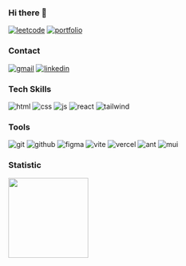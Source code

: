 ### Hi there 👋
[![leetcode](https://img.shields.io/badge/LeetCode-FFA116.svg?style=for-the-badge&logo=LeetCode&logoColor=white)](https://leetcode.com/demurre/)
[![portfolio](https://img.shields.io/badge/Portfolio-2A2F3D.svg?style=for-the-badge&logo=Portfolio&logoColor=white)](https://yaroslav-drozdov-portfolio.vercel.app/)
### Contact
[![gmail](https://img.shields.io/badge/Gmail-EA4335.svg?style=for-the-badge&logo=Gmail&logoColor=white)](https://mail.google.com/mail/u/0/?fs=1&tf=cm&source=mailto&to=y.drozdov130705@gmail.com)
[![linkedin](https://img.shields.io/badge/LinkedIn-0A66C2.svg?style=for-the-badge&logo=LinkedIn&logoColor=white)](https://www.linkedin.com/in/yaroslav-drozdov-26402928a/)
### Tech Skills
![html](https://img.shields.io/badge/HTML5-E34F26.svg?style=for-the-badge&logo=HTML5&logoColor=white)
![css](https://img.shields.io/badge/CSS3-1572B6.svg?style=for-the-badge&logo=CSS3&logoColor=white)
![js](https://img.shields.io/badge/JavaScript-F7DF1E.svg?style=for-the-badge&logo=JavaScript&logoColor=black)
![react](https://img.shields.io/badge/React-61DAFB.svg?style=for-the-badge&logo=React&logoColor=black)
![tailwind](https://img.shields.io/badge/Tailwind%20CSS-06B6D4.svg?style=for-the-badge&logo=Tailwind-CSS&logoColor=white)
### Tools
![git](https://img.shields.io/badge/Git-F05032.svg?style=for-the-badge&logo=Git&logoColor=white)
![github](https://img.shields.io/badge/GitHub-181717.svg?style=for-the-badge&logo=GitHub&logoColor=white)
![figma](https://img.shields.io/badge/Figma-F24E1E.svg?style=for-the-badge&logo=Figma&logoColor=white)
![vite](https://img.shields.io/badge/Vite-646CFF.svg?style=for-the-badge&logo=Vite&logoColor=white)
![vercel](https://img.shields.io/badge/Vercel-000000.svg?style=for-the-badge&logo=Vercel&logoColor=white)
![ant](https://img.shields.io/badge/Ant%20Design-0170FE.svg?style=for-the-badge&logo=Ant-Design&logoColor=white)
![mui](https://img.shields.io/badge/MUI-007FFF.svg?style=for-the-badge&logo=MUI&logoColor=white)
### Statistic 
<img height="160em" src="https://github-readme-stats-eight-theta.vercel.app/api/top-langs/?username=demurre&theme=radical&layout=compact" />
